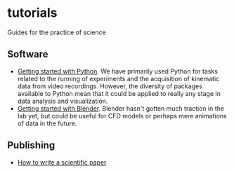 # tutorials
Guides for the practice of science


## Software

 - [Getting started with Python](Python.md). We have primarily used Python for tasks related to the running of experiments and the acquisition of kinematic data from video recordings. However, the diversity of packages available to Python mean that it could be applied to really any stage in data analysis and visualization.
 - [Getting started with Blender](Blender.md). Blender hasn't gotten much traction in the lab yet, but could be useful for CFD models or perhaps mere animations of data in the future.

## Publishing

 - [How to write a scientific paper](How%20to%20write%20a%20scientific%20paper.md)